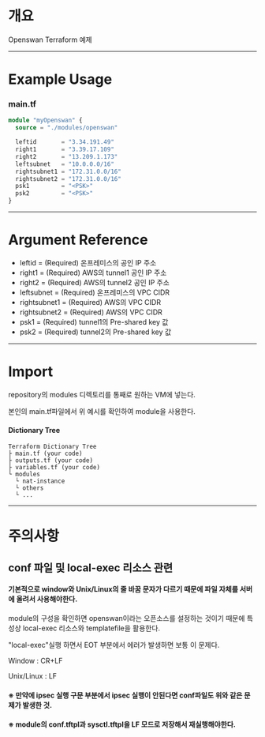 # 개요

Openswan Terraform 예제

- - -

# Example Usage

### main.tf
``` terraform
module "myOpenswan" {
  source = "./modules/openswan"

  leftid       = "3.34.191.49"
  right1       = "3.39.17.109"
  right2       = "13.209.1.173"
  leftsubnet   = "10.0.0.0/16"
  rightsubnet1 = "172.31.0.0/16"
  rightsubnet2 = "172.31.0.0/16"
  psk1         = "<PSK>"
  psk2         = "<PSK>"
}
```

- - -

# Argument Reference

- leftid       = (Required) 온프레미스의 공인 IP 주소
- right1       = (Required) AWS의 tunnel1 공인 IP 주소
- right2       = (Required) AWS의 tunnel2 공인 IP 주소
- leftsubnet   = (Required) 온프레미스의 VPC CIDR
- rightsubnet1 = (Required) AWS의 VPC CIDR
- rightsubnet2 = (Required) AWS의 VPC CIDR
- psk1         = (Required) tunnel1의 Pre-shared key 값
- psk2         = (Required) tunnel2의 Pre-shared key 값

- - -

# Import

repository의 modules 디렉토리를 통째로 원하는 VM에 넣는다. 

본인의 main.tf파일에서 위 예시를 확인하여 module을 사용한다.

#### Dictionary Tree
```
Terraform Dictionary Tree
├ main.tf (your code)
├ outputs.tf (your code)
├ variables.tf (your code)
└ modules 
  └ nat-instance
  └ others
  └ ...
```

- - -

# 주의사항

## conf 파일 및 local-exec 리소스 관련
#### 기본적으로 window와 Unix/Linux의 줄 바꿈 문자가 다르기 때문에 파일 자체를 서버에 올려서 사용해야한다.

module의 구성을 확인하면 openswan이라는 오픈소스를 설정하는 것이기 때문에 특성상 local-exec 리소스와 templatefile을 활용한다.

"local-exec"실행 하면서 EOT 부분에서 에러가 발생하면 보통 이 문제다. 

Window : CR+LF

Unix/Linux : LF

#### ※ 만약에 ipsec 실행 구문 부분에서 ipsec 실행이 안된다면 conf파일도 위와 같은 문제가 발생한 것.
#### ※ module의 conf.tftpl과 sysctl.tftpl을 LF 모드로 저장해서 재실행해야한다.
